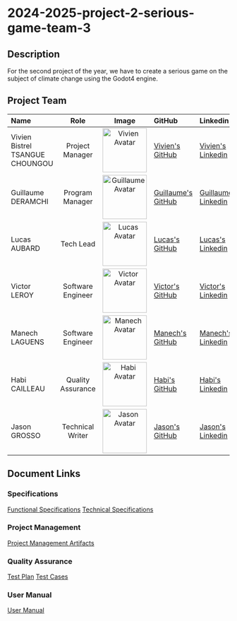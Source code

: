 # 2024-2025-project-2-serious-game-team-3

## Description

For the second project of the year, we have to create a serious game on the subject of climate change using the Godot4 engine.

## Project Team

| Name | Role | Image | GitHub | Linkedin|
| :----- | :----------: | :----------: | :---------- | :------ |
| Vivien Bistrel TSANGUE CHOUNGOU | Project Manager | <img src="https://avatars.githubusercontent.com/u/122369054?v=4" width = "100px" alt="Vivien Avatar" > | [Vivien's GitHub](https://github.com/Bistrel2002) | [Vivien's Linkedin](https://www.linkedin.com/in/bistrel-tsangue-603635261/) |
| Guillaume DERAMCHI | Program Manager | <img src="https://avatars.githubusercontent.com/u/145995909?v=4" width = "100px" alt="Guillaume Avatar"> | [Guillaume's GitHub](https://github.com/Guillaume18100) | [Guillaume's Linkedin](https://www.linkedin.com/in/guillaume-deramchi-a45116293/) |
| Lucas AUBARD | Tech Lead | <img src="https://avatars.githubusercontent.com/u/114394236?v=4" width = "100px" alt="Lucas Avatar"> | [Lucas's GitHub](https://github.com/LucasAub) | [Lucas's Linkedin](https://www.linkedin.com/in/lucas-aubard-596b37251/) |
| Victor LEROY | Software Engineer |<img src="https://avatars.githubusercontent.com/u/97166029?v=4" width = "100px" alt="Victor Avatar"> | [Victor's GitHub](https://github.com/Victor-Leroy) | [Victor's Linkedin](https://www.linkedin.com/in/victor-leroy-64baa3229/) |
| Manech LAGUENS | Software Engineer |<img src="https://avatars.githubusercontent.com/u/146005062?v=4" width = "100px" alt="Manech Avatar"> | [Manech's GitHub](https://github.com/Manech-Laguens) | [Manech's Linkedin](https://www.linkedin.com/in/manech-laguens-020127293/) |
| Habi CAILLEAU | Quality Assurance | <img src="https://avatars.githubusercontent.com/u/145991425?v=4" width = "100px" alt="Habi Avatar"> | [Habi's GitHub](https://github.com/habicll) | [Habi's Linkedin](https://www.linkedin.com/in/habi-cailleau-3b72b5293/) |
| Jason GROSSO | Technical Writer | <img src="https://avatars.githubusercontent.com/u/114397870?v=4" width = "100px" alt="Jason Avatar"> | [Jason's GitHub](https://github.com/JasonGROSSO) | [Jason's Linkedin](https://www.linkedin.com/in/jason-grosso-847b39251/) |

## Document Links

### Specifications

[Functional Specifications](https://github.com/algosup/2024-2025-project-2-serious-game-team-3/blob/documents/documents/Functional%20Specification/functional_specifications.md)
[Technical Specifications](https://github.com/algosup/2024-2025-project-2-serious-game-team-3/blob/documents/documents/Technical%20Specifications/technical_specifications.md)

### Project Management

[Project Management Artifacts](https://github.com/algosup/2024-2025-project-2-serious-game-team-3/tree/documents/documents/Management)

### Quality Assurance

[Test Plan](https://github.com/algosup/2024-2025-project-2-serious-game-team-3/blob/documents/documents/QA/test_plan.md)
[Test Cases](https://github.com/algosup/2024-2025-project-2-serious-game-team-3/blob/documents/documents/QA/test_cases.md)

### User Manual

[User Manual](https://github.com/algosup/2024-2025-project-2-serious-game-team-3/blob/documents/documents/User%20Manual/user_manual.md)
